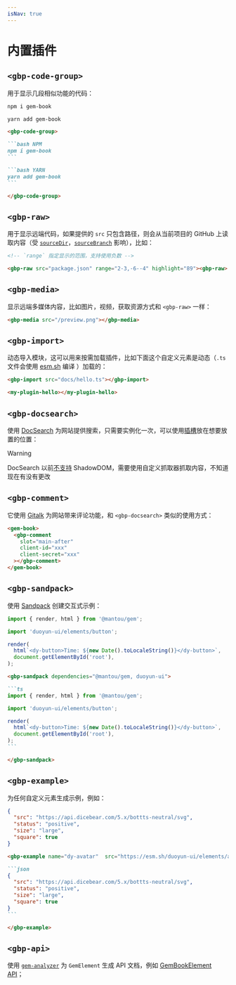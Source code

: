 ```yaml
---
isNav: true
---
```


# 内置插件

## `<gbp-code-group>`

用于显示几段相似功能的代码：

<gbp-code-group>

```bash NPM
npm i gem-book
```

```bash YARN
yarn add gem-book
```

</gbp-code-group>

````md
<gbp-code-group>

```bash NPM
npm i gem-book
```

```bash YARN
yarn add gem-book
```

</gbp-code-group>
````

## `<gbp-raw>`

用于显示远端代码，如果提供的 `src` 只包含路径，则会从当前项目的 GitHub 上读取内容（受 [`sourceDir`](./002-guide/003-cli.md#--source-dir)，[`sourceBranch`](./002-guide/003-cli.md#--source-branch) 影响），比如：

<gbp-raw src="package.json" range="2-3,-6--4" highlight="89"><gbp-raw>

```md
<!-- `range` 指定显示的范围，支持使用负数 -->

<gbp-raw src="package.json" range="2-3,-6--4" highlight="89"><gbp-raw>
```

## `<gbp-media>`

显示远端多媒体内容，比如图片，视频，获取资源方式和 `<gbp-raw>` 一样：

```md
<gbp-media src="/preview.png"></gbp-media>
```

## `<gbp-import>`

动态导入模块，这可以用来按需加载插件，比如下面这个自定义元素是动态（`.ts` 文件会使用 [esm.sh](https://esm.sh/) 编译 ）加载的：

<gbp-import src="docs/hello.ts"></gbp-import>

<my-plugin-hello></my-plugin-hello>

```md
<gbp-import src="docs/hello.ts"></gbp-import>

<my-plugin-hello></my-plugin-hello>
```

## `<gbp-docsearch>`

使用 [DocSearch](https://docsearch.algolia.com/) 为网站提供搜索，只需要实例化一次，可以使用[插槽](./002-guide/007-extension.md#插槽)放在想要放置的位置：

<gbp-raw src="docs/template.html" range="13--6,-4"></gbp-raw>

> [!WARNING]
> DocSearch 以前[不支持](https://github.com/algolia/renderscript/pull/555) ShadowDOM，需要使用自定义抓取器抓取内容，不知道现在有没有更改

## `<gbp-comment>`

它使用 [Gitalk](https://github.com/gitalk/gitalk) 为网站带来评论功能，和 `<gbp-docsearch>` 类似的使用方式：

```html
<gem-book>
  <gbp-comment
    slot="main-after"
    client-id="xxx"
    client-secret="xxx"
  ></gbp-comment>
</gem-book>
```

## `<gbp-sandpack>`

使用 [Sandpack](https://sandpack.codesandbox.io/) 创建交互式示例：

<gbp-sandpack dependencies="@mantou/gem, duoyun-ui">

```ts
import { render, html } from '@mantou/gem';

import 'duoyun-ui/elements/button';

render(
  html`<dy-button>Time: ${new Date().toLocaleString()}</dy-button>`,
  document.getElementById('root'),
);
```

</gbp-sandpack>

````md
<gbp-sandpack dependencies="@mantou/gem, duoyun-ui">

```ts
import { render, html } from '@mantou/gem';

import 'duoyun-ui/elements/button';

render(
  html`<dy-button>Time: ${new Date().toLocaleString()}</dy-button>`,
  document.getElementById('root'),
);
```

</gbp-sandpack>
````

## `<gbp-example>`

为任何自定义元素生成示例，例如：

<gbp-example name="dy-avatar"  src="https://esm.sh/duoyun-ui/elements/avatar">

```json
{
  "src": "https://api.dicebear.com/5.x/bottts-neutral/svg",
  "status": "positive",
  "size": "large",
  "square": true
}
```

</gbp-example>

````md
<gbp-example name="dy-avatar"  src="https://esm.sh/duoyun-ui/elements/avatar">

```json
{
  "src": "https://api.dicebear.com/5.x/bottts-neutral/svg",
  "status": "positive",
  "size": "large",
  "square": true
}
```

</gbp-example>
````

## `<gbp-api>`

使用 [`gem-analyzer`](https://github.com/mantou132/gem/blob/main/packages/gem-analyzer) 为 `GemElement` 生成 API 文档，例如 [GemBookElement API](./004-api.md)；
